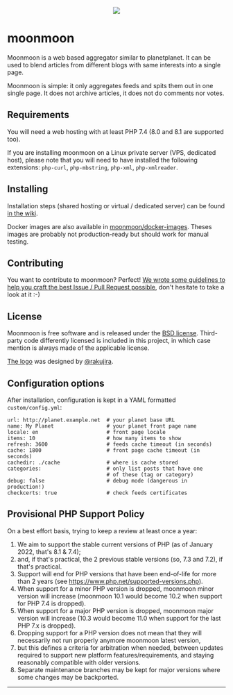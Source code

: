 <p align="center">
  <img src="https://github.com/moonmoon/moonmoon/raw/master/custom/img/moonmoon%40128w.png">
</p>


moonmoon
========

Moonmoon is a web based aggregator similar to planetplanet.
It can be used to blend articles from different blogs with same interests into a single page.

Moonmoon is simple: it only aggregates feeds and spits them out in one single page.
It does not archive articles, it does not do comments nor votes.

Requirements
------------
You will need a web hosting with at least PHP 7.4 (8.0 and 8.1 are supported too).

If you are installing moonmoon on a Linux private server (VPS, dedicated host),
please note that you will need to have installed the following extensions:
`php-curl`, `php-mbstring`, `php-xml`, `php-xmlreader`.

Installing
----------

Installation steps (shared hosting or virtual / dedicated server) can be found
[in the wiki](https://github.com/moonmoon/moonmoon/wiki/How-to-install).

Docker images are also available in [moonmoon/docker-images](https://github.com/moonmoon/docker-images).
Theses images are probably not production-ready but should work for manual testing.

Contributing
------------

You want to contribute to moonmoon? Perfect! [We wrote some guidelines to help you
craft the best Issue / Pull Request possible](https://github.com/moonmoon/moonmoon/blob/master/CONTRIBUTING.md),
don't hesitate to take a look at it :-)

License
-------

Moonmoon is free software and is released under the [BSD license](https://github.com/moonmoon/moonmoon/blob/master/LICENSE).
Third-party code differently licensed is included in this project, in which case mention is always made of
the applicable license.

[The logo](https://github.com/moonmoon/moonmoon/raw/master/custom/img/moonmoon.png) was designed by [@rakujira](https://twitter.com/rakujira).

Configuration options
---------------------
After installation, configuration is kept in a YAML formatted `custom/config.yml`:

```%yaml
url: http://planet.example.net  # your planet base URL
name: My Planet                 # your planet front page name
locale: en                      # front page locale
items: 10                       # how many items to show
refresh: 3600                   # feeds cache timeout (in seconds)
cache: 1800                     # front page cache timeout (in seconds)
cachedir: ./cache               # where is cache stored
categories:                     # only list posts that have one
                                # of these (tag or category)
debug: false                    # debug mode (dangerous in production!)
checkcerts: true                # check feeds certificates
```

Provisional PHP Support Policy
------------------------------

On a best effort basis, trying to keep a review at least once a year:

1. We aim to support the stable current versions of PHP (as of January 2022, that's 8.1 & 7.4);
2. and, if that's practical, the 2 previous stable versions (so, 7.3 and 7.2), if that's practical.
3. Support will end for PHP versions that have been end-of-life for more than 2 years
   (see https://www.php.net/supported-versions.php).
4. When support for a minor PHP version is dropped, moonmoon minor version will increase
   (moonmoon 10.1 would become 10.2 when support for PHP 7.4 is dropped).
5. When support for a major PHP version is dropped, moonmoon major version will increase
   (10.3 would become 11.0 when support for the last PHP 7.x is dropped).
6. Dropping support for a PHP version does not mean that they will necessarily
   not run properly anymore moonmoon latest version,
7. but this defines a criteria for arbitration when needed,
   between updates required to support new platform features/requirements,
   and staying reasonably compatible with older versions.
8. Separate maintenance branches may be kept for major versions where some changes
   may be backported.

---